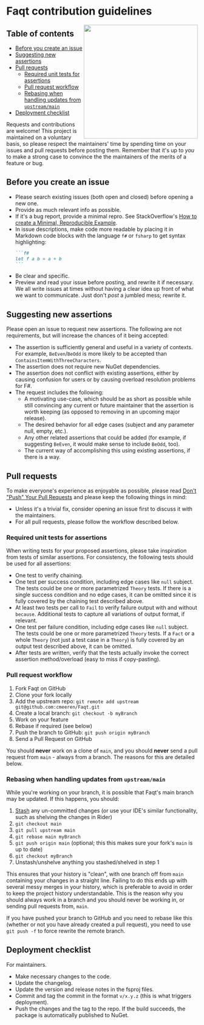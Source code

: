 # Faqt contribution guidelines

<img src="https://raw.githubusercontent.com/cmeeren/Faqt/main/logo/faqt-logo-docs.png" width="300" align="right" />

## Table of contents

<!-- TOC -->

* [Before you create an issue](#before-you-create-an-issue)
* [Suggesting new assertions](#suggesting-new-assertions)
* [Pull requests](#pull-requests)
  * [Required unit tests for assertions](#required-unit-tests-for-assertions)
  * [Pull request workflow](#pull-request-workflow)
  * [Rebasing when handling updates from `upstream/main`](#rebasing-when-handling-updates-from-upstreammain)
* [Deployment checklist](#deployment-checklist)

<!-- TOC -->

Requests and contributions are welcome! This project is maintained on a voluntary basis, so please respect the
maintainers' time by spending time on your issues and pull requests before posting them. Remember that it's up to _you_
to make a strong case to convince the the maintainers of the merits of a feature or bug.

## Before you create an issue

- Please search existing issues (both open and closed) before opening a new one.
- Provide as much relevant info as possible.
- If it's a bug report, provide a minimal repro. See
  StackOverflow's [How to create a Minimal, Reproducible Example](https://stackoverflow.com/help/minimal-reproducible-example).
- In issue descriptions, make code more readable by placing it in Markdown code blocks with the language `f#`
  or `fsharp` to get syntax highlighting:
  ``````md
  ```f#
  let f a b = a + b
  ```
  ``````
- Be clear and specific.
- Preview and read your issue before posting, and rewrite it if necessary. We all write issues at times without having a
  clear idea up front of what we want to communicate. Just don't _post_ a jumbled mess; rewrite it.

## Suggesting new assertions

Please open an issue to request new assertions. The following are not requirements, but will increase the chances of it
being accepted:

- The assertion is sufficiently general and useful in a variety of contexts. For example, `BeEven`/`BeOdd` is more
  likely to be accepted than `ContainsItemWithThreeCharacters`.
- The assertion does not require new NuGet dependencies.
- The assertion does not conflict with existing assertions, either by causing confusion for users or by causing overload
  resolution problems for F#.
- The request includes the following:
  - A motivating use-case, which should be as short as possible while still convincing any current or future maintainer
    that the assertion is worth keeping (as opposed to removing in an upcoming major release).
  - The desired behavior for all edge cases (subject and any parameter null, empty, etc.).
  - Any other related assertions that could be added (for example, if suggesting `BeEven`, it would make sense to
    include `BeOdd`, too).
  - The current way of accomplishing this using existing assertions, if there is a way.

## Pull requests

To make everyone's experience as enjoyable as possible, please
read [Don't "Push" Your Pull Requests](https://www.igvita.com/2011/12/19/dont-push-your-pull-requests/) and please keep
the following things in mind:

- Unless it's a trivial fix, consider opening an issue first to discuss it with the maintainers.
- For all pull requests, please follow the workflow described below.

### Required unit tests for assertions

When writing tests for your proposed assertions, please take inspiration from tests of similar assertions. For
consistency, the following tests should be used for all assertions:

* One test to verify chaining.
* One test per success condition, including edge cases like `null` subject. The tests could be one or more
  parametrized `Theory` tests. If there is a single success condition and no edge cases, it can be omitted since it is
  fully covered by the chaining test described above.
* At least two tests per call to `Fail` to verify failure output with and without `because`. Additional tests to capture
  all variations of output format, if relevant.
* One test per failure condition, including edge cases like `null` subject. The tests could be one or more
  parametrized `Theory` tests. If a `Fact` or a whole `Theory` (not just a test case in a `Theory`) is fully covered by
  an output test described above, it can be omitted.
* After tests are written, verify that the tests actually invoke the correct assertion method/overload (easy to miss if
  copy-pasting).

### Pull request workflow

1. Fork Faqt on GitHub
2. Clone your fork locally
3. Add the upstream repo: `git remote add upstream git@github.com:cmeeren/Faqt.git`
4. Create a local branch: `git checkout -b myBranch`
5. Work on your feature
6. Rebase if required (see below)
7. Push the branch to GitHub: `git push origin myBranch`
8. Send a Pull Request on GitHub

You should **never** work on a clone of `main`, and you should **never** send a pull request from `main` - always from a
branch. The reasons for this are detailed below.

### Rebasing when handling updates from `upstream/main`

While you're working on your branch, it is possible that Faqt's main branch may be updated. If this happens, you should:

1. [Stash](https://git-scm.com/book/en/v2/Git-Tools-Stashing-and-Cleaning) any un-committed changes (or use your IDE's
   similar functionality, such as shelving the changes in Rider)
2. `git checkout main`
3. `git pull upstream main`
4. `git rebase main myBranch`
5. `git push origin main` (optional; this this makes sure your fork's `main` is up to date)
6. `git checkout myBranch`
7. Unstash/unshelve anything you stashed/shelved in step 1

This ensures that your history is "clean", with one branch off from `main` containing your changes in a straight line.
Failing to do this ends up with several messy merges in your history, which is preferable to avoid in order to keep the
project history understandable. This is the reason why you should always work in a branch and you should never be
working in, or sending pull requests from, `main`.

If you have pushed your branch to GitHub and you need to rebase like this (whether or not you have already created a
pull request), you need to use `git push -f` to force rewrite the remote branch.

## Deployment checklist

For maintainers.

* Make necessary changes to the code.
* Update the changelog.
* Update the version and release notes in the fsproj files.
* Commit and tag the commit in the format `v/x.y.z` (this is what triggers deployment).
* Push the changes and the tag to the repo. If the build succeeds, the package is automatically published to NuGet.
